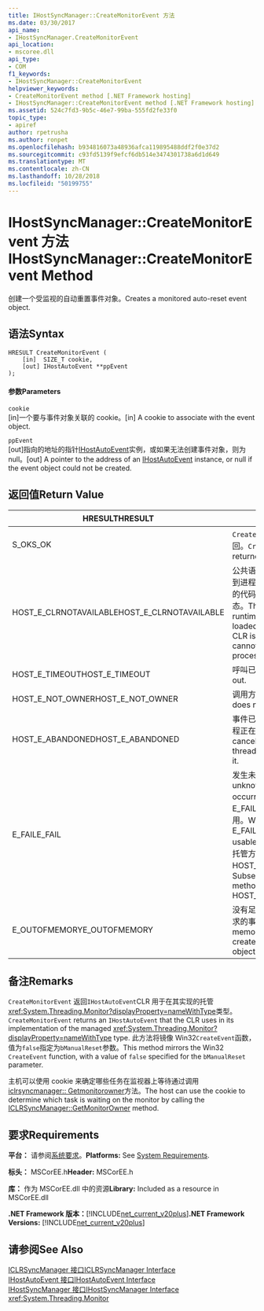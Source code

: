 ```yaml
---
title: IHostSyncManager::CreateMonitorEvent 方法
ms.date: 03/30/2017
api_name:
- IHostSyncManager.CreateMonitorEvent
api_location:
- mscoree.dll
api_type:
- COM
f1_keywords:
- IHostSyncManager::CreateMonitorEvent
helpviewer_keywords:
- CreateMonitorEvent method [.NET Framework hosting]
- IHostSyncManager::CreateMonitorEvent method [.NET Framework hosting]
ms.assetid: 524c7fd3-9b5c-46e7-99ba-555fd2fe33f0
topic_type:
- apiref
author: rpetrusha
ms.author: ronpet
ms.openlocfilehash: b934816073a48936afca119895488ddf2f0e37d2
ms.sourcegitcommit: c93fd5139f9efcf6db514e3474301738a6d1d649
ms.translationtype: MT
ms.contentlocale: zh-CN
ms.lasthandoff: 10/28/2018
ms.locfileid: "50199755"
---
```

# <a name="ihostsyncmanagercreatemonitorevent-method"></a><span data-ttu-id="e5981-102">IHostSyncManager::CreateMonitorEvent 方法</span><span class="sxs-lookup"><span data-stu-id="e5981-102">IHostSyncManager::CreateMonitorEvent Method</span></span>
<span data-ttu-id="e5981-103">创建一个受监视的自动重置事件对象。</span><span class="sxs-lookup"><span data-stu-id="e5981-103">Creates a monitored auto-reset event object.</span></span>  
  
## <a name="syntax"></a><span data-ttu-id="e5981-104">语法</span><span class="sxs-lookup"><span data-stu-id="e5981-104">Syntax</span></span>  
  
```  
HRESULT CreateMonitorEvent (  
    [in]  SIZE_T cookie,  
    [out] IHostAutoEvent **ppEvent  
);  
```  
  
#### <a name="parameters"></a><span data-ttu-id="e5981-105">参数</span><span class="sxs-lookup"><span data-stu-id="e5981-105">Parameters</span></span>  
 `cookie`  
 <span data-ttu-id="e5981-106">[in]一个要与事件对象关联的 cookie。</span><span class="sxs-lookup"><span data-stu-id="e5981-106">[in] A cookie to associate with the event object.</span></span>  
  
 `ppEvent`  
 <span data-ttu-id="e5981-107">[out]指向的地址的指针[IHostAutoEvent](../../../../docs/framework/unmanaged-api/hosting/ihostautoevent-interface.md)实例，或如果无法创建事件对象，则为 null。</span><span class="sxs-lookup"><span data-stu-id="e5981-107">[out] A pointer to the address of an [IHostAutoEvent](../../../../docs/framework/unmanaged-api/hosting/ihostautoevent-interface.md) instance, or null if the event object could not be created.</span></span>  
  
## <a name="return-value"></a><span data-ttu-id="e5981-108">返回值</span><span class="sxs-lookup"><span data-stu-id="e5981-108">Return Value</span></span>  
  
|<span data-ttu-id="e5981-109">HRESULT</span><span class="sxs-lookup"><span data-stu-id="e5981-109">HRESULT</span></span>|<span data-ttu-id="e5981-110">描述</span><span class="sxs-lookup"><span data-stu-id="e5981-110">Description</span></span>|  
|-------------|-----------------|  
|<span data-ttu-id="e5981-111">S_OK</span><span class="sxs-lookup"><span data-stu-id="e5981-111">S_OK</span></span>|<span data-ttu-id="e5981-112">`CreateMonitorEvent` 已成功返回。</span><span class="sxs-lookup"><span data-stu-id="e5981-112">`CreateMonitorEvent` returned successfully.</span></span>|  
|<span data-ttu-id="e5981-113">HOST_E_CLRNOTAVAILABLE</span><span class="sxs-lookup"><span data-stu-id="e5981-113">HOST_E_CLRNOTAVAILABLE</span></span>|<span data-ttu-id="e5981-114">公共语言运行时 (CLR) 尚未加载到进程中，或处于不能运行托管的代码或已成功处理调用的状态。</span><span class="sxs-lookup"><span data-stu-id="e5981-114">The common language runtime (CLR) has not been loaded into a process, or the CLR is in a state in which it cannot run managed code or process the call successfully.</span></span>|  
|<span data-ttu-id="e5981-115">HOST_E_TIMEOUT</span><span class="sxs-lookup"><span data-stu-id="e5981-115">HOST_E_TIMEOUT</span></span>|<span data-ttu-id="e5981-116">呼叫已超时。</span><span class="sxs-lookup"><span data-stu-id="e5981-116">The call timed out.</span></span>|  
|<span data-ttu-id="e5981-117">HOST_E_NOT_OWNER</span><span class="sxs-lookup"><span data-stu-id="e5981-117">HOST_E_NOT_OWNER</span></span>|<span data-ttu-id="e5981-118">调用方不拥有该锁。</span><span class="sxs-lookup"><span data-stu-id="e5981-118">The caller does not own the lock.</span></span>|  
|<span data-ttu-id="e5981-119">HOST_E_ABANDONED</span><span class="sxs-lookup"><span data-stu-id="e5981-119">HOST_E_ABANDONED</span></span>|<span data-ttu-id="e5981-120">事件已取消时被阻塞的线程或纤程正在等待它。</span><span class="sxs-lookup"><span data-stu-id="e5981-120">An event was canceled while a blocked thread or fiber was waiting on it.</span></span>|  
|<span data-ttu-id="e5981-121">E_FAIL</span><span class="sxs-lookup"><span data-stu-id="e5981-121">E_FAIL</span></span>|<span data-ttu-id="e5981-122">发生未知的灾难性故障。</span><span class="sxs-lookup"><span data-stu-id="e5981-122">An unknown catastrophic failure occurred.</span></span> <span data-ttu-id="e5981-123">如果某方法返回 E_FAIL，CLR 不再在进程内可用。</span><span class="sxs-lookup"><span data-stu-id="e5981-123">When a method returns E_FAIL, the CLR is no longer usable within the process.</span></span> <span data-ttu-id="e5981-124">对托管方法的后续调用返回 HOST_E_CLRNOTAVAILABLE。</span><span class="sxs-lookup"><span data-stu-id="e5981-124">Subsequent calls to hosting methods return HOST_E_CLRNOTAVAILABLE.</span></span>|  
|<span data-ttu-id="e5981-125">E_OUTOFMEMORY</span><span class="sxs-lookup"><span data-stu-id="e5981-125">E_OUTOFMEMORY</span></span>|<span data-ttu-id="e5981-126">没有足够的内存是可用于创建请求的事件对象。</span><span class="sxs-lookup"><span data-stu-id="e5981-126">Not enough memory was available to create the requested event object.</span></span>|  
  
## <a name="remarks"></a><span data-ttu-id="e5981-127">备注</span><span class="sxs-lookup"><span data-stu-id="e5981-127">Remarks</span></span>  
 <span data-ttu-id="e5981-128">`CreateMonitorEvent` 返回`IHostAutoEvent`CLR 用于在其实现的托管<xref:System.Threading.Monitor?displayProperty=nameWithType>类型。</span><span class="sxs-lookup"><span data-stu-id="e5981-128">`CreateMonitorEvent` returns an `IHostAutoEvent` that the CLR uses in its implementation of the managed <xref:System.Threading.Monitor?displayProperty=nameWithType> type.</span></span> <span data-ttu-id="e5981-129">此方法将镜像 Win32`CreateEvent`函数，值为`false`指定为`bManualReset`参数。</span><span class="sxs-lookup"><span data-stu-id="e5981-129">This method mirrors the Win32 `CreateEvent` function, with a value of `false` specified for the `bManualReset` parameter.</span></span>  
  
 <span data-ttu-id="e5981-130">主机可以使用 cookie 来确定哪些任务在监视器上等待通过调用[iclrsyncmanager:: Getmonitorowner](../../../../docs/framework/unmanaged-api/hosting/iclrsyncmanager-getmonitorowner-method.md)方法。</span><span class="sxs-lookup"><span data-stu-id="e5981-130">The host can use the cookie to determine which task is waiting on the monitor by calling the [ICLRSyncManager::GetMonitorOwner](../../../../docs/framework/unmanaged-api/hosting/iclrsyncmanager-getmonitorowner-method.md) method.</span></span>  
  
## <a name="requirements"></a><span data-ttu-id="e5981-131">要求</span><span class="sxs-lookup"><span data-stu-id="e5981-131">Requirements</span></span>  
 <span data-ttu-id="e5981-132">**平台：** 请参阅[系统要求](../../../../docs/framework/get-started/system-requirements.md)。</span><span class="sxs-lookup"><span data-stu-id="e5981-132">**Platforms:** See [System Requirements](../../../../docs/framework/get-started/system-requirements.md).</span></span>  
  
 <span data-ttu-id="e5981-133">**标头：** MSCorEE.h</span><span class="sxs-lookup"><span data-stu-id="e5981-133">**Header:** MSCorEE.h</span></span>  
  
 <span data-ttu-id="e5981-134">**库：** 作为 MSCorEE.dll 中的资源</span><span class="sxs-lookup"><span data-stu-id="e5981-134">**Library:** Included as a resource in MSCorEE.dll</span></span>  
  
 <span data-ttu-id="e5981-135">**.NET Framework 版本：**[!INCLUDE[net_current_v20plus](../../../../includes/net-current-v20plus-md.md)]</span><span class="sxs-lookup"><span data-stu-id="e5981-135">**.NET Framework Versions:** [!INCLUDE[net_current_v20plus](../../../../includes/net-current-v20plus-md.md)]</span></span>  
  
## <a name="see-also"></a><span data-ttu-id="e5981-136">请参阅</span><span class="sxs-lookup"><span data-stu-id="e5981-136">See Also</span></span>  
 [<span data-ttu-id="e5981-137">ICLRSyncManager 接口</span><span class="sxs-lookup"><span data-stu-id="e5981-137">ICLRSyncManager Interface</span></span>](../../../../docs/framework/unmanaged-api/hosting/iclrsyncmanager-interface.md)  
 [<span data-ttu-id="e5981-138">IHostAutoEvent 接口</span><span class="sxs-lookup"><span data-stu-id="e5981-138">IHostAutoEvent Interface</span></span>](../../../../docs/framework/unmanaged-api/hosting/ihostautoevent-interface.md)  
 [<span data-ttu-id="e5981-139">IHostSyncManager 接口</span><span class="sxs-lookup"><span data-stu-id="e5981-139">IHostSyncManager Interface</span></span>](../../../../docs/framework/unmanaged-api/hosting/ihostsyncmanager-interface.md)  
 <xref:System.Threading.Monitor>
